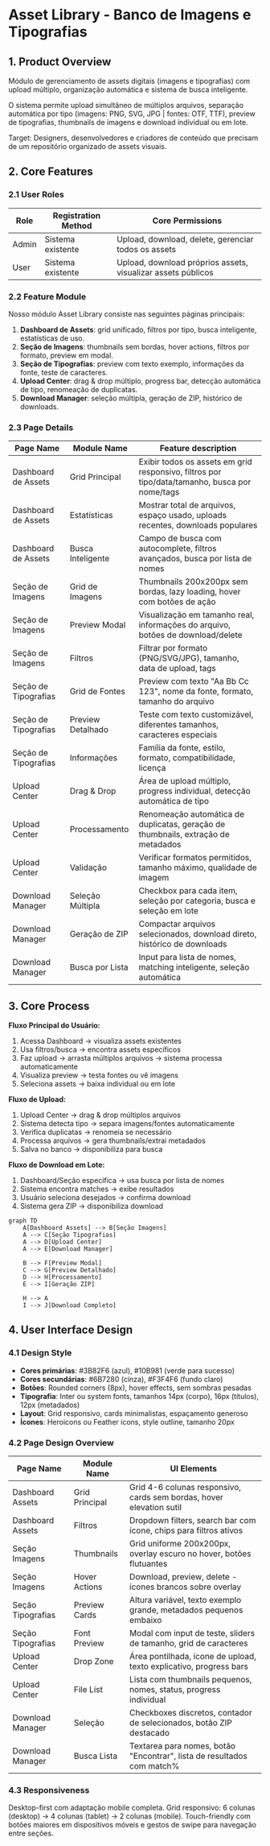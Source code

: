 # Asset Library - Banco de Imagens e Tipografias

## 1. Product Overview

Módulo de gerenciamento de assets digitais (imagens e tipografias) com upload múltiplo, organização automática e sistema de busca inteligente.

O sistema permite upload simultâneo de múltiplos arquivos, separação automática por tipo (imagens: PNG, SVG, JPG | fontes: OTF, TTF), preview de tipografias, thumbnails de imagens e download individual ou em lote.

Target: Designers, desenvolvedores e criadores de conteúdo que precisam de um repositório organizado de assets visuais.

## 2. Core Features

### 2.1 User Roles

| Role | Registration Method | Core Permissions |
|------|---------------------|------------------|
| Admin | Sistema existente | Upload, download, delete, gerenciar todos os assets |
| User | Sistema existente | Upload, download próprios assets, visualizar assets públicos |

### 2.2 Feature Module

Nosso módulo Asset Library consiste nas seguintes páginas principais:

1. **Dashboard de Assets**: grid unificado, filtros por tipo, busca inteligente, estatísticas de uso.
2. **Seção de Imagens**: thumbnails sem bordas, hover actions, filtros por formato, preview em modal.
3. **Seção de Tipografias**: preview com texto exemplo, informações da fonte, teste de caracteres.
4. **Upload Center**: drag & drop múltiplo, progress bar, detecção automática de tipo, renomeação de duplicatas.
5. **Download Manager**: seleção múltipla, geração de ZIP, histórico de downloads.

### 2.3 Page Details

| Page Name | Module Name | Feature description |
|-----------|-------------|---------------------|
| Dashboard de Assets | Grid Principal | Exibir todos os assets em grid responsivo, filtros por tipo/data/tamanho, busca por nome/tags |
| Dashboard de Assets | Estatísticas | Mostrar total de arquivos, espaço usado, uploads recentes, downloads populares |
| Dashboard de Assets | Busca Inteligente | Campo de busca com autocomplete, filtros avançados, busca por lista de nomes |
| Seção de Imagens | Grid de Imagens | Thumbnails 200x200px sem bordas, lazy loading, hover com botões de ação |
| Seção de Imagens | Preview Modal | Visualização em tamanho real, informações do arquivo, botões de download/delete |
| Seção de Imagens | Filtros | Filtrar por formato (PNG/SVG/JPG), tamanho, data de upload, tags |
| Seção de Tipografias | Grid de Fontes | Preview com texto "Aa Bb Cc 123", nome da fonte, formato, tamanho do arquivo |
| Seção de Tipografias | Preview Detalhado | Teste com texto customizável, diferentes tamanhos, caracteres especiais |
| Seção de Tipografias | Informações | Família da fonte, estilo, formato, compatibilidade, licença |
| Upload Center | Drag & Drop | Área de upload múltiplo, progress individual, detecção automática de tipo |
| Upload Center | Processamento | Renomeação automática de duplicatas, geração de thumbnails, extração de metadados |
| Upload Center | Validação | Verificar formatos permitidos, tamanho máximo, qualidade de imagem |
| Download Manager | Seleção Múltipla | Checkbox para cada item, seleção por categoria, busca e seleção em lote |
| Download Manager | Geração de ZIP | Compactar arquivos selecionados, download direto, histórico de downloads |
| Download Manager | Busca por Lista | Input para lista de nomes, matching inteligente, seleção automática |

## 3. Core Process

**Fluxo Principal do Usuário:**
1. Acessa Dashboard → visualiza assets existentes
2. Usa filtros/busca → encontra assets específicos
3. Faz upload → arrasta múltiplos arquivos → sistema processa automaticamente
4. Visualiza preview → testa fontes ou vê imagens
5. Seleciona assets → baixa individual ou em lote

**Fluxo de Upload:**
1. Upload Center → drag & drop múltiplos arquivos
2. Sistema detecta tipo → separa imagens/fontes automaticamente
3. Verifica duplicatas → renomeia se necessário
4. Processa arquivos → gera thumbnails/extrai metadados
5. Salva no banco → disponibiliza para busca

**Fluxo de Download em Lote:**
1. Dashboard/Seção específica → usa busca por lista de nomes
2. Sistema encontra matches → exibe resultados
3. Usuário seleciona desejados → confirma download
4. Sistema gera ZIP → disponibiliza download

```mermaid
graph TD
    A[Dashboard Assets] --> B[Seção Imagens]
    A --> C[Seção Tipografias]
    A --> D[Upload Center]
    A --> E[Download Manager]
    
    B --> F[Preview Modal]
    C --> G[Preview Detalhado]
    D --> H[Processamento]
    E --> I[Geração ZIP]
    
    H --> A
    I --> J[Download Completo]
```

## 4. User Interface Design

### 4.1 Design Style

- **Cores primárias**: #3B82F6 (azul), #10B981 (verde para sucesso)
- **Cores secundárias**: #6B7280 (cinza), #F3F4F6 (fundo claro)
- **Botões**: Rounded corners (8px), hover effects, sem sombras pesadas
- **Tipografia**: Inter ou system fonts, tamanhos 14px (corpo), 16px (títulos), 12px (metadados)
- **Layout**: Grid responsivo, cards minimalistas, espaçamento generoso
- **Ícones**: Heroicons ou Feather icons, style outline, tamanho 20px

### 4.2 Page Design Overview

| Page Name | Module Name | UI Elements |
|-----------|-------------|-------------|
| Dashboard Assets | Grid Principal | Grid 4-6 colunas responsivo, cards sem bordas, hover elevation sutil |
| Dashboard Assets | Filtros | Dropdown filters, search bar com ícone, chips para filtros ativos |
| Seção Imagens | Thumbnails | Grid uniforme 200x200px, overlay escuro no hover, botões flutuantes |
| Seção Imagens | Hover Actions | Download, preview, delete - ícones brancos sobre overlay |
| Seção Tipografias | Preview Cards | Altura variável, texto exemplo grande, metadados pequenos embaixo |
| Seção Tipografias | Font Preview | Modal com input de teste, sliders de tamanho, grid de caracteres |
| Upload Center | Drop Zone | Área pontilhada, ícone de upload, texto explicativo, progress bars |
| Upload Center | File List | Lista com thumbnails pequenos, nomes, status, progress individual |
| Download Manager | Seleção | Checkboxes discretos, contador de selecionados, botão ZIP destacado |
| Download Manager | Busca Lista | Textarea para nomes, botão "Encontrar", lista de resultados com match% |

### 4.3 Responsiveness

Desktop-first com adaptação mobile completa. Grid responsivo: 6 colunas (desktop) → 4 colunas (tablet) → 2 colunas (mobile). Touch-friendly com botões maiores em dispositivos móveis e gestos de swipe para navegação entre seções.